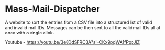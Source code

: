# Mass-Mail-Dispatcher

A website to sort the entries from a CSV file into a structured list of valid and invalid mail IDs. Messages can be then sent to all the valid mail IDs all at once
with a single click.


Youtube - https://youtu.be/3eKDdSFRC3A?si=CKx9pqWA1fPopJiZ
